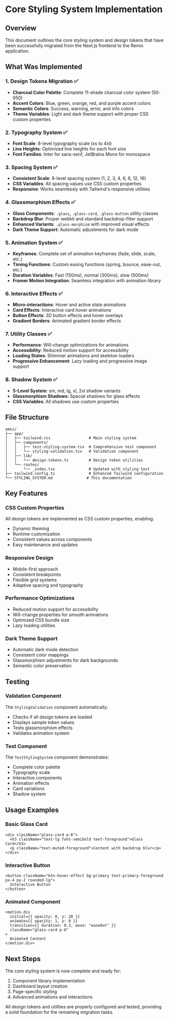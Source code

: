# Core Styling System Implementation

## Overview
This document outlines the core styling system and design tokens that have been successfully migrated from the Next.js frontend to the Remix application.

## What Was Implemented

### 1. Design Tokens Migration ✅
- **Charcoal Color Palette**: Complete 11-shade charcoal color system (50-950)
- **Accent Colors**: Blue, green, orange, red, and purple accent colors
- **Semantic Colors**: Success, warning, error, and info colors
- **Theme Variables**: Light and dark theme support with proper CSS custom properties

### 2. Typography System ✅
- **Font Scale**: 8-level typography scale (xs to 4xl)
- **Line Heights**: Optimized line heights for each font size
- **Font Families**: Inter for sans-serif, JetBrains Mono for monospace

### 3. Spacing System ✅
- **Consistent Scale**: 8-level spacing system (1, 2, 3, 4, 6, 8, 12, 16)
- **CSS Variables**: All spacing values use CSS custom properties
- **Responsive**: Works seamlessly with Tailwind's responsive utilities

### 4. Glassmorphism Effects ✅
- **Glass Components**: `.glass`, `.glass-card`, `.glass-button` utility classes
- **Backdrop Blur**: Proper webkit and standard backdrop-filter support
- **Enhanced Variants**: `.glass-morphism` with improved visual effects
- **Dark Theme Support**: Automatic adjustments for dark mode

### 5. Animation System ✅
- **Keyframes**: Complete set of animation keyframes (fade, slide, scale, etc.)
- **Timing Functions**: Custom easing functions (spring, bounce, ease-out, etc.)
- **Duration Variables**: Fast (150ms), normal (300ms), slow (500ms)
- **Framer Motion Integration**: Seamless integration with animation library

### 6. Interactive Effects ✅
- **Micro-interactions**: Hover and active state animations
- **Card Effects**: Interactive card hover animations
- **Button Effects**: 3D button effects and hover overlays
- **Gradient Borders**: Animated gradient border effects

### 7. Utility Classes ✅
- **Performance**: Will-change optimizations for animations
- **Accessibility**: Reduced motion support for accessibility
- **Loading States**: Shimmer animations and skeleton loaders
- **Progressive Enhancement**: Lazy loading and progressive image support

### 8. Shadow System ✅
- **5-Level System**: sm, md, lg, xl, 2xl shadow variants
- **Glassmorphism Shadows**: Special shadows for glass effects
- **CSS Variables**: All shadows use custom properties

## File Structure

```
omni/
├── app/
│   ├── tailwind.css                 # Main styling system
│   ├── components/
│   │   ├── test-styling-system.tsx  # Comprehensive test component
│   │   └── styling-validation.tsx   # Validation component
│   ├── lib/
│   │   └── design-tokens.ts         # Design token utilities
│   └── routes/
│       └── _index.tsx               # Updated with styling test
├── tailwind.config.ts               # Enhanced Tailwind configuration
└── STYLING_SYSTEM.md               # This documentation
```

## Key Features

### CSS Custom Properties
All design tokens are implemented as CSS custom properties, enabling:
- Dynamic theming
- Runtime customization
- Consistent values across components
- Easy maintenance and updates

### Responsive Design
- Mobile-first approach
- Consistent breakpoints
- Flexible grid systems
- Adaptive spacing and typography

### Performance Optimizations
- Reduced motion support for accessibility
- Will-change properties for smooth animations
- Optimized CSS bundle size
- Lazy loading utilities

### Dark Theme Support
- Automatic dark mode detection
- Consistent color mappings
- Glassmorphism adjustments for dark backgrounds
- Semantic color preservation

## Testing

### Validation Component
The `StylingValidation` component automatically:
- Checks if all design tokens are loaded
- Displays sample token values
- Tests glassmorphism effects
- Validates animation system

### Test Component
The `TestStylingSystem` component demonstrates:
- Complete color palette
- Typography scale
- Interactive components
- Animation effects
- Card variations
- Shadow system

## Usage Examples

### Basic Glass Card
```tsx
<div className="glass-card p-6">
  <h3 className="text-lg font-semibold text-foreground">Glass Card</h3>
  <p className="text-muted-foreground">Content with backdrop blur</p>
</div>
```

### Interactive Button
```tsx
<button className="btn-hover-effect bg-primary text-primary-foreground px-4 py-2 rounded-lg">
  Interactive Button
</button>
```

### Animated Component
```tsx
<motion.div
  initial={{ opacity: 0, y: 20 }}
  animate={{ opacity: 1, y: 0 }}
  transition={{ duration: 0.3, ease: "easeOut" }}
  className="glass-card p-6"
>
  Animated Content
</motion.div>
```

## Next Steps

The core styling system is now complete and ready for:
1. Component library implementation
2. Dashboard layout creation
3. Page-specific styling
4. Advanced animations and interactions

All design tokens and utilities are properly configured and tested, providing a solid foundation for the remaining migration tasks.